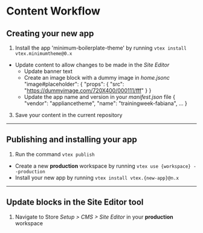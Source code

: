 # Content Workflow

## Creating your new app

1. Install the app 'minimum-boilerplate-theme' by running `vtex install vtex.minimumtheme@0.x`
-  Update content to allow changes to be made in the *Site Editor*
     - Update banner text
     - Create an image block with a dummy image in *home.jsonc*
           "image#placeholder": {
                "props": {
	             "src": "https://dummyimage.com/720X400/000111/fff"
	             }
	        }
     - Update the app name and version in your *manifest.json* file
           {
               "vendor": "appliancetheme",
               "name": "trainingweek-fabiana",
               ...
           } 

3. Save your content in the current repository

-----

## Publishing and installing your app
1. Run the command `vtex publish`
- Create a new **production** workspace by running `vtex use {workspace} --production`
- Install your new app by running `vtex install vtex.{new-app}@n.x`

-----

## Update blocks in the Site Editor tool

1. Navigate to Store *Setup > CMS > Site Editor* in your **production** workspace
